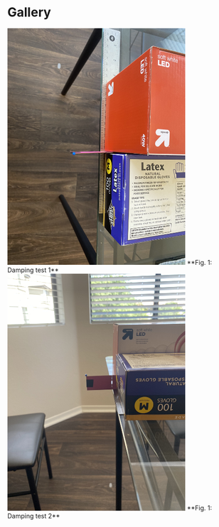 # Gallery

<img src="/01_Documents/05_Gallery/Experiments/Damping/Damping_test_1.jpg" alt="damping_test_1" width="400"/>
**Fig. 1: Damping test 1**

<img src="/01_Documents/05_Gallery/Experiments/Damping/Damping_test_2.jpg" alt="damping_test_2" width="400"/>
**Fig. 1: Damping test 2**
